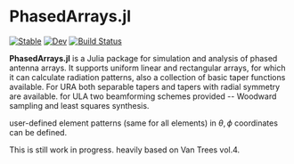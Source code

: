# PhasedArrays.jl

[![Stable](https://img.shields.io/badge/docs-stable-blue.svg)](https://Yashilinkov.github.io/PhasedArrays.jl/stable/)
[![Dev](https://img.shields.io/badge/docs-dev-blue.svg)](https://Yashilinkov.github.io/PhasedArrays.jl/dev/)
[![Build Status](https://github.com/Yashilinkov/PhasedArrays.jl/actions/workflows/CI.yml/badge.svg?branch=main)](https://github.com/Yashilinkov/PhasedArrays.jl/actions/workflows/CI.yml?query=branch%3Amain)


**PhasedArrays.jl** is a Julia package for simulation and analysis of phased antenna arrays. It supports uniform linear and rectangular arrays, for which it can calculate radiation patterns, also a collection of basic taper functions available. For URA both separable tapers and tapers with radial symmetry are available. for ULA two beamforming schemes provided -- Woodward sampling and least squares synthesis. 

user-defined element patterns (same for all elements) in $\theta,\phi$ coordinates can be defined. 

This is still work in progress.
heavily based on Van Trees vol.4.
